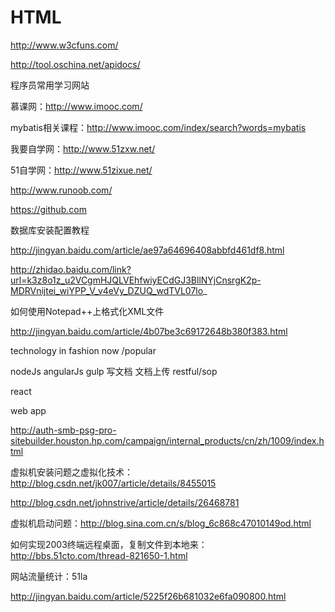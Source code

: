 # HTML

http://www.w3cfuns.com/

http://tool.oschina.net/apidocs/

程序员常用学习网站

慕课网：http://www.imooc.com/

mybatis相关课程：http://www.imooc.com/index/search?words=mybatis

我要自学网：http://www.51zxw.net/

51自学网：http://www.51zixue.net/

http://www.runoob.com/

https://github.com

数据库安装配置教程

http://jingyan.baidu.com/article/ae97a64696408abbfd461df8.html

http://zhidao.baidu.com/link?url=k3z8o1z_u2VCgmHJQLVEhfwiyECdGJ3BllNYjCnsrgK2p-MDRVnijtei_wiYPP_V_v4eVy_DZUQ_wdTVL07lo_

如何使用Notepad++上格式化XML文件

http://jingyan.baidu.com/article/4b07be3c69172648b380f383.html

technology in fashion now /popular

nodeJs
angularJs
gulp
写文档
文档上传
restful/sop

react

web app

http://auth-smb-psg-pro-sitebuilder.houston.hp.com/campaign/internal_products/cn/zh/1009/index.html

虚拟机安装问题之虚拟化技术：http://blog.csdn.net/jk007/article/details/8455015

http://blog.csdn.net/johnstrive/article/details/26468781

虚拟机启动问题：http://blog.sina.com.cn/s/blog_6c868c47010149od.html

 如何实现2003终端远程桌面，复制文件到本地来：http://bbs.51cto.com/thread-821650-1.html

网站流量统计：51la 

http://jingyan.baidu.com/article/5225f26b681032e6fa090800.html
